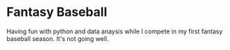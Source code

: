 # Fantasy Baseball
Having fun with python and data anaysis while I compete in my first fantasy baseball season. It's not going well.
